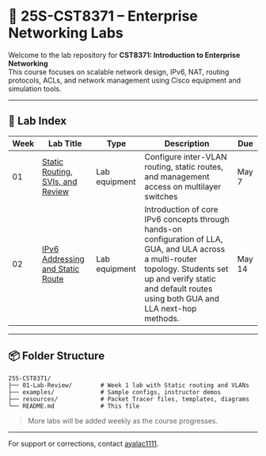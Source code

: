 
# 📘 25S-CST8371 – Enterprise Networking Labs

Welcome to the lab repository for **CST8371: Introduction to Enterprise Networking**  
This course focuses on scalable network design, IPv6, NAT, routing protocols, ACLs, and network management using Cisco equipment and simulation tools.

---

## 🧪 Lab Index

| Week | Lab Title                                                     | Type          | Description                                                                                                                                                                                                          | Due    |
| ---- | ------------------------------------------------------------- | ------------- | -------------------------------------------------------------------------------------------------------------------------------------------------------------------------------------------------------------------- | ------ |
| 01   | [Static Routing, SVIs, and Review](./01-Lab-Review/README.md) | Lab equipment | Configure inter-VLAN routing, static routes, and management access on multilayer switches                                                                                                                            | May 7  |
| 02   | [IPv6 Addressing and Static Route](./02-Lab-IPv6/02-Lab-Ipv6) | Lab equipment | Introduction of core IPv6 concepts through hands-on configuration of LLA, GUA, and ULA across a multi-router topology. Students set up and verify static and default routes using both GUA and LLA next-hop methods. | May 14 |

---

## 📦 Folder Structure

```
25S-CST8371/
├── 01-Lab-Review/        # Week 1 lab with Static routing and VLANs
├── examples/             # Sample configs, instructor demos
├── resources/            # Packet Tracer files, templates, diagrams
└── README.md             # This file
```

> More labs will be added weekly as the course progresses.

---

For support or corrections, contact [ayalac1111](https://github.com/ayalac1111).
